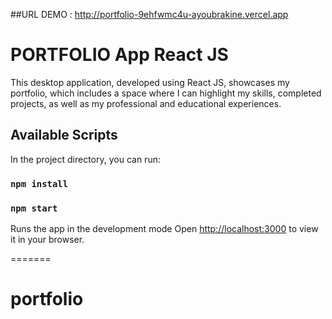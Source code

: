 ##URL DEMO :
http://portfolio-9ehfwmc4u-ayoubrakine.vercel.app

# PORTFOLIO App React JS
This desktop application, developed using React JS, showcases my portfolio, which includes a space where I can highlight my skills, completed projects, as well as my professional and educational experiences.


## Available Scripts

In the project directory, you can run:

### `npm install`
### `npm start`

Runs the app in the development mode
Open [http://localhost:3000](http://localhost:3000) to view it in your browser.


=======
# portfolio

